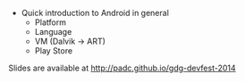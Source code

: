 * Quick introduction to Android in general
  * Platform
  * Language
  * VM (Dalvik -> ART)
  * Play Store

Slides are available at http://padc.github.io/gdg-devfest-2014
